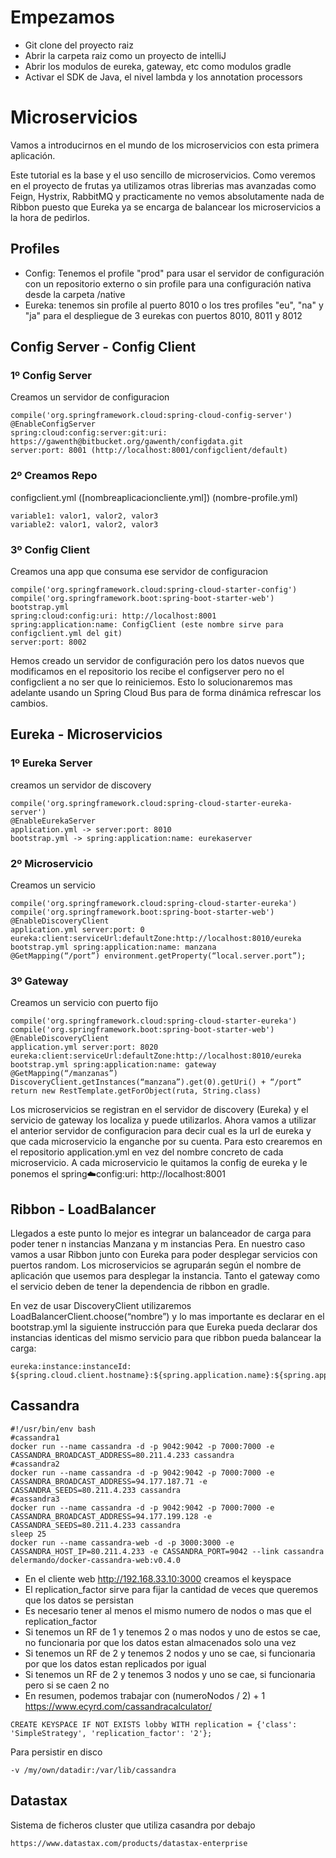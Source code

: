 # Empezamos

* Git clone del proyecto raiz
* Abrir la carpeta raiz como un proyecto de intelliJ
* Abrir los modulos de eureka, gateway, etc como modulos gradle
* Activar el SDK de Java, el nivel lambda y los annotation processors

# Microservicios
Vamos a introducirnos en el mundo de los microservicios con esta primera aplicación.

Este tutorial es la base y el uso sencillo de microservicios. Como veremos en el proyecto de frutas
ya utilizamos otras librerias mas avanzadas como Feign, Hystrix, RabbitMQ y practicamente no vemos
absolutamente nada de Ribbon puesto que Eureka ya se encarga de balancear los microservicios a la
hora de pedirlos.

## Profiles
* Config: Tenemos el profile "prod" para usar el servidor de configuración con un repositorio externo o sin profile
para una configuración nativa desde la carpeta /native
* Eureka: tenemos sin profile al puerto 8010 o los tres profiles "eu", "na" y "ja" para el despliegue de 3 eurekas
con puertos 8010, 8011 y 8012

## Config Server - Config Client

### 1º Config Server
Creamos un servidor de configuracion
```
compile('org.springframework.cloud:spring-cloud-config-server')
@EnableConfigServer
spring:cloud:config:server:git:uri: https://gawenth@bitbucket.org/gawenth/configdata.git
server:port: 8001 (http://localhost:8001/configclient/default)
```

### 2º Creamos Repo
configclient.yml ([nombreaplicacioncliente.yml]) (nombre-profile.yml)
```
variable1: valor1, valor2, valor3
variable2: valor1, valor2, valor3
```
### 3º Config Client
Creamos una app que consuma ese servidor de configuracion
```
compile('org.springframework.cloud:spring-cloud-starter-config')
compile('org.springframework.boot:spring-boot-starter-web')
bootstrap.yml
spring:cloud:config:uri: http://localhost:8001
spring:application:name: ConfigClient (este nombre sirve para configclient.yml del git)
server:port: 8002
```

Hemos creado un servidor de configuración pero los datos nuevos que modificamos en el repositorio los recibe el configserver pero no el configclient a no ser que lo reiniciemos. Esto lo solucionaremos mas adelante usando un Spring Cloud Bus para de forma dinámica refrescar los cambios.

## Eureka - Microservicios

### 1º Eureka Server
creamos un servidor de discovery
```
compile('org.springframework.cloud:spring-cloud-starter-eureka-server')
@EnableEurekaServer
application.yml -> server:port: 8010
bootstrap.yml -> spring:application:name: eurekaserver
```

### 2º Microservicio
Creamos un servicio
```
compile('org.springframework.cloud:spring-cloud-starter-eureka')
compile('org.springframework.boot:spring-boot-starter-web')
@EnableDiscoveryClient
application.yml server:port: 0 eureka:client:serviceUrl:defaultZone:http://localhost:8010/eureka
bootstrap.yml spring:application:name: manzana
@GetMapping(“/port”) environment.getProperty(“local.server.port”);
```

### 3º Gateway
Creamos un servicio con puerto fijo
```
compile('org.springframework.cloud:spring-cloud-starter-eureka')
compile('org.springframework.boot:spring-boot-starter-web')
@EnableDiscoveryClient
application.yml server:port: 8020 eureka:client:serviceUrl:defaultZone:http://localhost:8010/eureka
bootstrap.yml spring:application:name: gateway
@GetMapping(“/manzanas”)
DiscoveryClient.getInstances(“manzana”).get(0).getUri() + “/port”
return new RestTemplate.getForObject(ruta, String.class)
```

Los microservicios se registran en el servidor de discovery (Eureka) y el servicio de gateway los localiza y puede utilizarlos. Ahora vamos a utilizar el anterior servidor de configuracion para decir cual es la url de eureka y que cada microservicio la enganche por su cuenta.
Para esto crearemos en el repositorio application.yml en vez del nombre concreto de cada microservicio. A cada microservicio le quitamos la config de eureka y le ponemos el spring:cloud:config:uri: http://localhost:8001

## Ribbon - LoadBalancer

Llegados a este punto lo mejor es integrar un balanceador de carga para poder tener n instancias Manzana y m instancias Pera. En nuestro caso vamos a usar Ribbon junto con Eureka para poder desplegar servicios con puertos random. Los microservicios se agruparán según el nombre de aplicación que usemos para desplegar la instancia. Tanto el gateway como el servicio deben de tener la dependencia de ribbon en gradle.

En vez de usar DiscoveryClient utilizaremos LoadBalancerClient.choose(“nombre”) y lo mas importante es declarar en el bootstrap.yml la siguiente instrucción para que Eureka pueda declarar dos instancias identicas del mismo servicio para que ribbon pueda balancear la carga:
```
eureka:instance:instanceId: ${spring.cloud.client.hostname}:${spring.application.name}:${spring.application.instance_id:${random.value}}
```

## Cassandra
```
#!/usr/bin/env bash
#cassandra1
docker run --name cassandra -d -p 9042:9042 -p 7000:7000 -e CASSANDRA_BROADCAST_ADDRESS=80.211.4.233 cassandra
#cassandra2
docker run --name cassandra -d -p 9042:9042 -p 7000:7000 -e CASSANDRA_BROADCAST_ADDRESS=94.177.187.71 -e CASSANDRA_SEEDS=80.211.4.233 cassandra
#cassandra3
docker run --name cassandra -d -p 9042:9042 -p 7000:7000 -e CASSANDRA_BROADCAST_ADDRESS=94.177.199.128 -e CASSANDRA_SEEDS=80.211.4.233 cassandra
sleep 25
docker run --name cassandra-web -d -p 3000:3000 -e CASSANDRA_HOST_IP=80.211.4.233 -e CASSANDRA_PORT=9042 --link cassandra delermando/docker-cassandra-web:v0.4.0
```
* En el cliente web http://192.168.33.10:3000 creamos el keyspace
* El replication_factor sirve para fijar la cantidad de veces que queremos que los datos se persistan
* Es necesario tener al menos el mismo numero de nodos o mas que el replication_factor
* Si tenemos un RF de 1 y tenemos 2 o mas nodos y uno de estos se cae, no funcionaria por que los datos estan almacenados solo una vez
* Si tenemos un RF de 2 y tenemos 2 nodos y uno se cae, si funcionaria por que los datos estan replicados por igual
* Si tenemos un RF de 2 y tenemos 3 nodos y uno se cae, si funcionaria pero si se caen 2 no
* En resumen, podemos trabajar con (numeroNodos / 2) + 1 https://www.ecyrd.com/cassandracalculator/
```
CREATE KEYSPACE IF NOT EXISTS lobby WITH replication = {'class': 'SimpleStrategy', 'replication_factor': '2'};
```
Para persistir en disco
```
-v /my/own/datadir:/var/lib/cassandra
```

## Datastax
Sistema de ficheros cluster que utiliza casandra por debajo
```
https://www.datastax.com/products/datastax-enterprise
```
